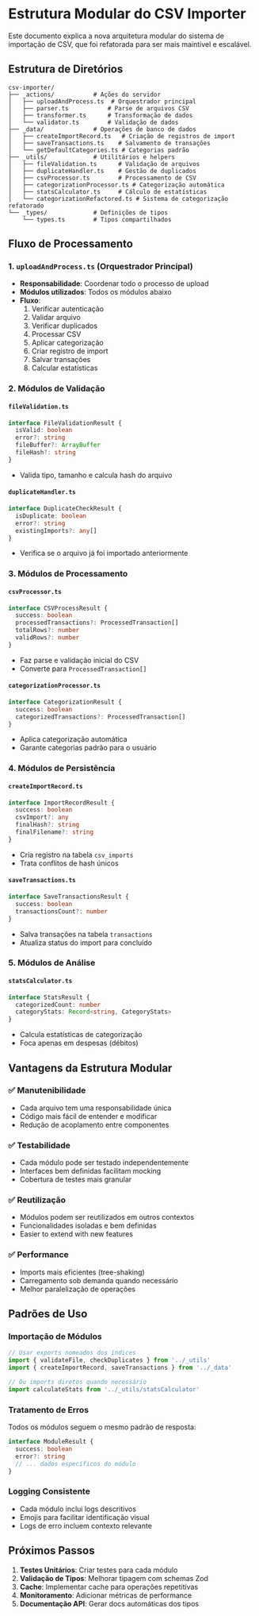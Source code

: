 # Estrutura Modular do CSV Importer

Este documento explica a nova arquitetura modular do sistema de importação de CSV, que foi refatorada para ser mais maintível e escalável.

## Estrutura de Diretórios

```
csv-importer/
├── _actions/           # Ações do servidor
│   ├── uploadAndProcess.ts  # Orquestrador principal
│   ├── parser.ts           # Parse de arquivos CSV
│   ├── transformer.ts      # Transformação de dados
│   └── validator.ts        # Validação de dados
├── _data/              # Operações de banco de dados
│   ├── createImportRecord.ts   # Criação de registros de import
│   ├── saveTransactions.ts    # Salvamento de transações
│   └── getDefaultCategories.ts # Categorias padrão
├── _utils/             # Utilitários e helpers
│   ├── fileValidation.ts      # Validação de arquivos
│   ├── duplicateHandler.ts    # Gestão de duplicados
│   ├── csvProcessor.ts        # Processamento de CSV
│   ├── categorizationProcessor.ts # Categorização automática
│   ├── statsCalculator.ts     # Cálculo de estatísticas
│   └── categorizationRefactored.ts # Sistema de categorização refatorado
└── _types/             # Definições de tipos
    └── types.ts        # Tipos compartilhados
```

## Fluxo de Processamento

### 1. `uploadAndProcess.ts` (Orquestrador Principal)
- **Responsabilidade**: Coordenar todo o processo de upload
- **Módulos utilizados**: Todos os módulos abaixo
- **Fluxo**:
  1. Verificar autenticação
  2. Validar arquivo
  3. Verificar duplicados
  4. Processar CSV
  5. Aplicar categorização
  6. Criar registro de import
  7. Salvar transações
  8. Calcular estatísticas

### 2. Módulos de Validação

#### `fileValidation.ts`
```typescript
interface FileValidationResult {
  isValid: boolean
  error?: string
  fileBuffer?: ArrayBuffer
  fileHash?: string
}
```
- Valida tipo, tamanho e calcula hash do arquivo

#### `duplicateHandler.ts`
```typescript
interface DuplicateCheckResult {
  isDuplicate: boolean
  error?: string
  existingImports?: any[]
}
```
- Verifica se o arquivo já foi importado anteriormente

### 3. Módulos de Processamento

#### `csvProcessor.ts`
```typescript
interface CSVProcessResult {
  success: boolean
  processedTransactions?: ProcessedTransaction[]
  totalRows?: number
  validRows?: number
}
```
- Faz parse e validação inicial do CSV
- Converte para `ProcessedTransaction[]`

#### `categorizationProcessor.ts`
```typescript
interface CategorizationResult {
  success: boolean
  categorizedTransactions?: ProcessedTransaction[]
}
```
- Aplica categorização automática
- Garante categorias padrão para o usuário

### 4. Módulos de Persistência

#### `createImportRecord.ts`
```typescript
interface ImportRecordResult {
  success: boolean
  csvImport?: any
  finalHash?: string
  finalFilename?: string
}
```
- Cria registro na tabela `csv_imports`
- Trata conflitos de hash únicos

#### `saveTransactions.ts`
```typescript
interface SaveTransactionsResult {
  success: boolean
  transactionsCount?: number
}
```
- Salva transações na tabela `transactions`
- Atualiza status do import para concluído

### 5. Módulos de Análise

#### `statsCalculator.ts`
```typescript
interface StatsResult {
  categorizedCount: number
  categoryStats: Record<string, CategoryStats>
}
```
- Calcula estatísticas de categorização
- Foca apenas em despesas (débitos)

## Vantagens da Estrutura Modular

### ✅ Manutenibilidade
- Cada arquivo tem uma responsabilidade única
- Código mais fácil de entender e modificar
- Redução de acoplamento entre componentes

### ✅ Testabilidade
- Cada módulo pode ser testado independentemente
- Interfaces bem definidas facilitam mocking
- Cobertura de testes mais granular

### ✅ Reutilização
- Módulos podem ser reutilizados em outros contextos
- Funcionalidades isoladas e bem definidas
- Easier to extend with new features

### ✅ Performance
- Imports mais eficientes (tree-shaking)
- Carregamento sob demanda quando necessário
- Melhor paralelização de operações

## Padrões de Uso

### Importação de Módulos
```typescript
// Usar exports nomeados dos índices
import { validateFile, checkDuplicates } from '../_utils'
import { createImportRecord, saveTransactions } from '../_data'

// Ou imports diretos quando necessário
import calculateStats from '../_utils/statsCalculator'
```

### Tratamento de Erros
Todos os módulos seguem o mesmo padrão de resposta:
```typescript
interface ModuleResult {
  success: boolean
  error?: string
  // ... dados específicos do módulo
}
```

### Logging Consistente
- Cada módulo inclui logs descritivos
- Emojis para facilitar identificação visual
- Logs de erro incluem contexto relevante

## Próximos Passos

1. **Testes Unitários**: Criar testes para cada módulo
2. **Validação de Tipos**: Melhorar tipagem com schemas Zod
3. **Cache**: Implementar cache para operações repetitivas
4. **Monitoramento**: Adicionar métricas de performance
5. **Documentação API**: Gerar docs automáticas dos tipos 